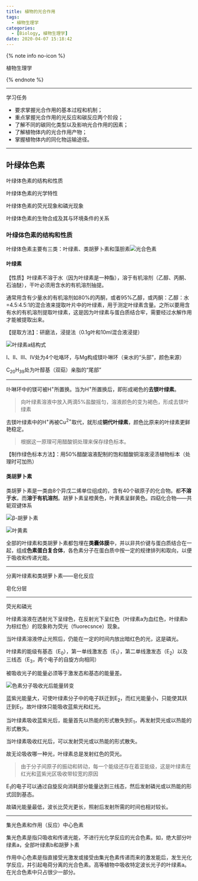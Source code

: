 ```yaml
---
title: 植物的光合作用
tags:
  - 植物生理学
categories:
  - [Biology, 植物生理学]
date: 2020-04-07 15:18:42
---
```


{% note info no-icon %}

植物生理学

{% endnote %}

<!-- more -->

---

学习任务

+ 要求掌握光合作用的基本过程和机制；
+ 重点掌握光合作用的光反应和碳反应两个阶段；
+ 了解不同的碳同化类型以及影响光合作用的因素；
+ 了解植物体内的光合作用产物；
+ 掌握植物体内的同化物运输途径。

---

## 叶绿体色素

叶绿体色素的结构和性质

叶绿体色素的光学特性

叶绿体色素的荧光现象和磷光现象

叶绿体色素的生物合成及其与环境条件的关系

### 叶绿体色素的结构和性质

叶绿体色素主要有三类：叶绿素、类胡萝卜素和藻胆素![光合色素]( http://img.whl123456.top/image/光合色素.svg)

#### 叶绿素

【性质】叶绿素不溶于水（因为叶绿素是一种酯），溶于有机溶剂（乙醇、丙酮、石油醚），干叶必须用含水的有机溶剂抽提。

通常用含有少量水的有机溶剂如80%的丙酮，或者95%乙醇，或丙酮：乙醇：水=4.5:4.5:1的混合液来提取叶片中的叶绿素，用于测定叶绿素含量。之所以要用含有水的有机溶剂提取叶绿素，这是因为叶绿素与蛋白质结合牢，需要经过水解作用才能被提取出来。

【提取方法】：研磨法，浸提法（0.1g叶和10ml混合液浸提）

![叶绿素a结构式]( http://img.whl123456.top/image/叶绿素a结构式.svg)

Ⅰ、Ⅱ、Ⅲ、Ⅳ处为4个吡咯环，与Mg构成镁卟啉环（亲水的“头部”，颜色来源）

C<sub>20</sub>H<sub>39</sub>处为叶醇基（双萜）亲脂的“尾部”

---

卟啉环中的镁可被H<sup>+</sup>所置换。当为H<sup>+</sup>所置换后，即形成褐色的**去镁叶绿素**。

> 向叶绿素溶液中放入两滴5%盐酸摇匀，溶液颜色的变为褐色，形成去镁叶绿素

去镁叶绿素中的H<sup>+</sup>再被Cu<sup>2+</sup>取代，就形成**铜代叶绿素**，颜色比原来的叶绿素更鲜艳稳定。

> 根据这一原理可用醋酸铜处理来保存绿色标本。

【制作绿色标本方法】：用50%醋酸溶液配制的饱和醋酸铜溶液浸渍植物标本（处理时可加热）

#### 类胡萝卜素

类胡萝卜素是一类由8个异戊二烯单位组成的，含有40个碳原子的化合物。都**不溶于水**，而**溶于有机溶剂**。胡萝卜素呈橙黄色，叶黄素呈鲜黄色。四萜化合物——共轭双键体系

![β-胡萝卜素]( http://img.whl123456.top/image/β-胡萝卜素.svg)

![叶黄素]( http://img.whl123456.top/image/叶黄素.svg)

全部的叶绿素和类胡萝卜素都包埋在**类囊体膜**中，并以非共价键与蛋白质结合在一起，组成**色素蛋白复合体**，各色素分子在蛋白质中按一定的规律排列和取向，以便于吸收和传递光能。

---

分离叶绿素和类胡萝卜素——皂化反应

皂化分层



---

荧光和磷光

叶绿素溶液在透射光下呈绿色，在反射光下呈红色（叶绿素a为血红色，叶绿素b为棕红色）的现象称为荧光（fluorecsnce）现象。

当叶绿素溶液停止光照后，仍能在一定的时间内放出暗红色的光，这是磷光。

叶绿素的能级有基态（E<sub>0</sub>），第一单线激发态（E<sub>1</sub>），第二单线激发态（E<sub>2</sub>）以及三线态（E<sub>3</sub>，两个电子的自旋方向相同）

被吸收光子的能量必须等于激发态和基态的能量差。

![色素分子吸收光后能量转变]( http://img.whl123456.top/image/clip_image002.jpg)

蓝紫光能量大，可使叶绿素分子中的电子跃迁到E<sub>2</sub>，而红光能量小，只能使其跃迁到E<sub>1</sub>，故叶绿体只能吸收蓝紫光和红光。

当叶绿素吸收蓝紫光后，能量首先以热能的形式散失到E<sub>1</sub>，再发射荧光或以热能的形式散失。

当叶绿素吸收红光后，可以发射荧光或以热能的形式散失。

故无论吸收哪一种光，叶绿素总是发射红色的荧光。

> 由于分子间原子的振动和转动，每一个能级还存在着亚能级，这是叶绿素在红光和蓝紫光区吸收带较宽的原因

E<sub>1</sub>的电子可以通过自旋反向消耗部分能量达到三线态，然后发射磷光或以热能的形式回到基态。

故磷光能量最低，波长比荧光更长，照射后发射所需的时间也相对较长。

---

集光色素和作用（反应）中心色素

集光色素是指只吸收和传递光能，不进行光化学反应的光合色素。如，绝大部分叶绿素a，全部叶绿素b和胡萝卜素

作用中心色素是指直接受光激发或接受由集光色素传递而来的激发能后，发生光化学反应，并引起电荷分离的光合色素。高等植物中吸收特定波长光子的叶绿素a。在光合色素中只占很少一部分。 

